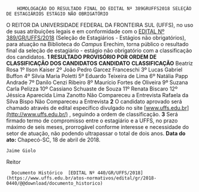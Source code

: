         HOMOLOGAÇÃO DO RESULTADO FINAL DO EDITAL Nº 389GRUFFS2018 SELEÇÃO DE ESTAGIÁRIOS ESTÁGIO NÃO OBRIGATÓRIO  

 O REITOR DA UNIVERSIDADE FEDERAL DA FRONTEIRA SUL (UFFS), no uso de suas atribuições legais e em conformidade com o [EDITAL Nº 389/GR/UFFS/2018](https://www.uffs.edu.br/atos-normativos/edital/gr/2018-0389)  (Seleção de Estagiários - Estágios não obrigatórios), para atuação na Biblioteca do *Campus* Erechim, torna público o resultado final da seleção de estagiário - estágio não obrigatório com a classificação dos candidatos.  **1 RESULTADO PROVISÓRIO POR ORDEM DE CLASSIFICAÇÃO DOS CANDIDATOS**      **CANDIDATO**    **CLASSIFICAÇÃO**      Beatriz Rosa   1º     Ilson Kaiser   2º     João Pedro Garcez Franceschi   3º     Lucas Gabriel Buffon   4º     Silvia Maria Poletti   5º     Eduardo Teixeira de Lima   6º     Natália Papp Andrade   7º     Danilo Cenzi Ribeiro   8º     Maurício Fortes de Oliveira   9º     Suzana Carla Pelizza   10º     Cassiano Schuaste de Souza   11º     Renata Biscaro   12º     Jéssica Aparecida Lima Zanotto   Não Compareceu a Entrevista     Rafaela da Silva Bispo   Não Compareceu a Entrevista       **2** O candidato aprovado será chamado através de edital específico divulgado no site [www.uffs.edu.br](http://www.uffs.edu.br/)  , seguindo a ordem de classificação.   **3** Será firmado termo de compromisso entre o estagiário e a UFFS, no prazo máximo de seis meses, prorrogável conforme interesse e necessidade do setor de atuação, não podendo ultrapassar o total de dois anos.      **Data do ato:** Chapecó-SC, 18 de abril de 2018.   
 

    Jaime Giolo   
 Reitor 

      Documento Histórico  [EDITAL Nº 440/GR/UFFS/2018](https://www.uffs.edu.br/atos-normativos/edital/gr/2018-0440/@@download/documento_historico)     
      